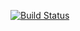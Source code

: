[![Build Status](https://travis-ci.org/nkapa/Project110.svg?branch=master)](https://travis-ci.org/nkapa/Project110)